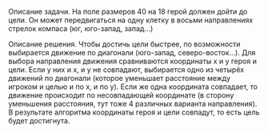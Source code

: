 Описание задачи.
На поле размеров 40 на 18 герой должен дойти до цели. Он может передвигаться на одну клетку в восьми направлениях стрелок компаса (юг, юго-запад, запад...)

Описание решения.
Чтобы достичь цели быстрее, по возможности выбирается движение по диагонали (юго-запад, северо-восток...). 
Для выбора направления движения сравниваются координаты x и y героя и цели. Если у них и x, и y не совпадают, выбирается одно из четырёх движений по диагонали (которое уменьшает расстояние между игроком и целью и по x, и по y). Если же одна координата совпадает, то движение происходит по несовпадающей координате (в сторону уменьшения расстояния, тут тоже 4 различных варианта направления). 
В результате алгоритма координаты героя и цели совпадут, то есть цель будет достигнута.